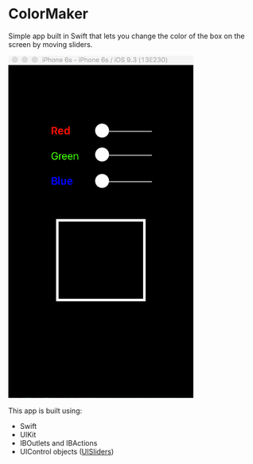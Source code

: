 # ColorMaker

Simple app built in Swift that lets you change the color of the box on the screen by moving sliders. 

![ColorMaker app demo](https://github.com/ayunav/ColorMaker/blob/master/ColorMakerDemo.gif)

This app is built using: 


- Swift 
- UIKit
- IBOutlets and IBActions
- UIControl objects ([UISliders](https://developer.apple.com/library/ios/documentation/UIKit/Reference/UISlider_Class/))
